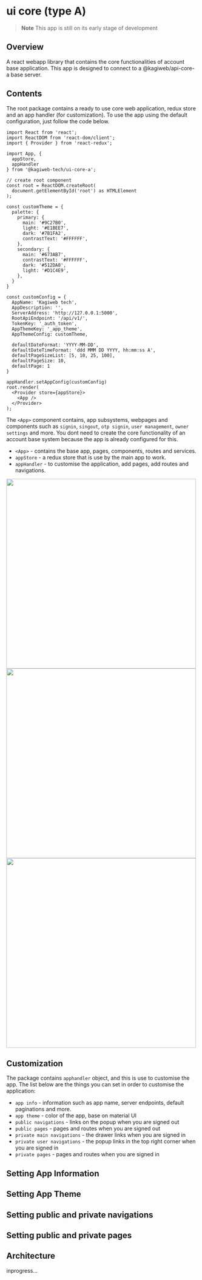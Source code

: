 # ui core (type A)
> **Note**
This app is still on its early stage of development

## Overview
A react webapp library that contains the core functionalities of account base application. This app is designed to connect to a @kagiweb/api-core-a base server.

## Contents
The root package contains a ready to use core web application, redux store and an app handler (for customization).
To use the app using the default configuration, just follow the code below.

```tsx
import React from 'react';
import ReactDOM from 'react-dom/client';
import { Provider } from 'react-redux';

import App, {
  appStore,
  appHandler
} from '@kagiweb-tech/ui-core-a';

// create root component
const root = ReactDOM.createRoot(
  document.getElementById('root') as HTMLElement
);

const customTheme = {
  palette: {
    primary: {
      main: '#9C27B0',
      light: '#E1BEE7',
      dark: '#7B1FA2',
      contrastText: '#FFFFFF',
    },
    secondary: {
      main: '#673AB7',
      contrastText: '#FFFFFF',
      dark: '#512DA8',
      light: '#D1C4E9',
    },
  }
}

const customConfig = {
  AppName: 'Kagiweb tech',
  AppDescription: '',
  ServerAddress: 'http://127.0.0.1:5000',
  RootApiEndpoint: '/api/v1/',
  TokenKey: '_auth_token',
  AppThemeKey: '_app_theme',
  AppThemeConfig: customTheme,

  defaultDateFormat: 'YYYY-MM-DD',
  defaultDateTimeFormat: 'ddd MMM DD YYYY, hh:mm:ss A',
  defaultPageSizeList: [5, 10, 25, 100],
  defaultPageSize: 10,
  defaultPage: 1
}

appHandler.setAppConfig(customConfig)
root.render(
  <Provider store={appStore}>
    <App />
  </Provider>
);
```

The `<App>` component contains, app subsystems, webpages and components such as `signin`, `singout`, `otp signin`, `user management`, `owner settings` and more.
You dont need to create the core functionality of an account base system because the app is already configured for this.

- `<App>` - contains the base app, pages, components, routes and services.
- `appStore` - a redux store that is use by the main app to work.
- `appHandler` - to customise the application, add pages, add routes and navigations.

<img src="https://raw.githubusercontent.com/gilbertgit95/kagiweb-ui-core-a/master/docs/images/public-pages-e1.png" width="500" />

<img src="https://raw.githubusercontent.com/gilbertgit95/kagiweb-ui-core-a/master/docs/images/private-pages-e1.png" width="500" />

<img src="https://raw.githubusercontent.com/gilbertgit95/kagiweb-ui-core-a/master/docs/images/private-pages-e2.png" width="500" />


## Customization
The package contains `apphandler` object, and this is use to customise the app. The list below are the things you can set in order to customise the application:

- `app info` - information such as app name, server endpoints, default paginations and more.
- `app theme` - color of the app, base on material UI
- `public navigations` - links on the popup when you are signed out
- `public pages` - pages and routes when you are signed out
- `private main navigations` - the drawer links when you are signed in
- `private user navigations` - the popup links in the top right corner when you are signed in
- `private pages` - pages and routes when you are signed in

## Setting App Information

## Setting App Theme

## Setting public and private navigations

## Setting public and private pages

## Architecture
inprogress...
